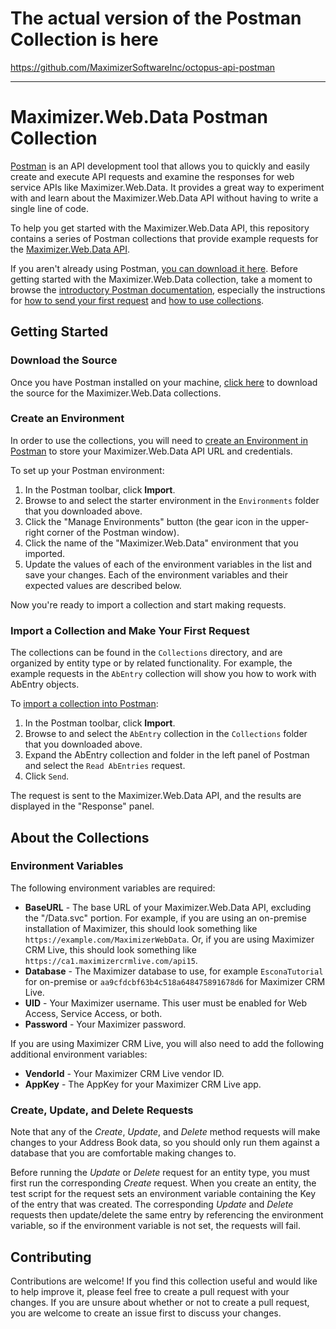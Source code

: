 # The actual version of the Postman Collection is here
https://github.com/MaximizerSoftwareInc/octopus-api-postman



-------
# Maximizer.Web.Data Postman Collection

[Postman](https://www.getpostman.com/postman) is an API development tool that allows you to quickly and easily create and execute API requests and examine the responses for web service APIs like Maximizer.Web.Data.
It provides a great way to experiment with and learn about the Maximizer.Web.Data API without having to write a single line of code.

To help you get started with the Maximizer.Web.Data API, this repository contains a series of Postman collections that provide example requests for the [Maximizer.Web.Data API](https://developer.maximizer.com/doc/maximizerwebdata).

If you aren't already using Postman, [you can download it here](https://www.getpostman.com/postman). Before getting started with the Maximizer.Web.Data collection, take a moment to browse the [introductory Postman documentation](https://www.getpostman.com/docs/v6/), especially the instructions for [how to send your first request](https://www.getpostman.com/docs/v6/postman/launching_postman/sending_the_first_request) and [how to use collections](https://www.getpostman.com/docs/v6/postman/collections/intro_to_collections).

## Getting Started

### Download the Source

Once you have Postman installed on your machine, [click here](https://github.com/MaximizerSoftwareInc/maximizerwebdata-postman/archive/master.zip) to download the source for the Maximizer.Web.Data collections.

### Create an Environment

In order to use the collections, you will need to [create an Environment in Postman](https://www.getpostman.com/docs/postman/environments_and_globals/manage_environments) to store your Maximizer.Web.Data API URL and credentials.

To set up your Postman environment:
1. In the Postman toolbar, click **Import**.
2. Browse to and select the starter environment in the `Environments` folder that you downloaded above.
3. Click the "Manage Environments" button (the gear icon in the upper-right corner of the Postman window).
4. Click the name of the "Maximizer.Web.Data" environment that you imported.
5. Update the values of each of the environment variables in the list and save your changes. Each of the environment variables and their expected values are described below.

Now you're ready to import a collection and start making requests.

### Import a Collection and Make Your First Request

The collections can be found in the `Collections` directory, and are organized by entity type or by related functionality. For example, the example requests in the `AbEntry` collection will show you how to work with AbEntry objects.

To [import a collection into Postman](https://www.getpostman.com/docs/postman/collections/data_formats):
1. In the Postman toolbar, click **Import**.
2. Browse to and select the `AbEntry` collection in the `Collections` folder that you downloaded above.
3. Expand the AbEntry collection and folder in the left panel of Postman and select the `Read AbEntries` request.
4. Click `Send`.

The request is sent to the Maximizer.Web.Data API, and the results are displayed in the "Response" panel.

## About the Collections

### Environment Variables

The following environment variables are required:
- **BaseURL** - The base URL of your Maximizer.Web.Data API, excluding the "/Data.svc" portion. For example, if you are using an on-premise installation of Maximizer, this should look something like `https://example.com/MaximizerWebData`. Or, if you are using Maximizer CRM Live, this should look something like `https://ca1.maximizercrmlive.com/api15`.
- **Database** - The Maximizer database to use, for example `EsconaTutorial` for on-premise or `aa9cfdcbf63b4c518a648475891678d6` for Maximizer CRM Live.
- **UID** - Your Maximizer username. This user must be enabled for Web Access, Service Access, or both.
- **Password** - Your Maximizer password.

If you are using Maximizer CRM Live, you will also need to add the following additional environment variables:
- **VendorId** - Your Maximizer CRM Live vendor ID.
- **AppKey** - The AppKey for your Maximizer CRM Live app.

### Create, Update, and Delete Requests

Note that any of the *Create*, *Update*, and *Delete* method requests will make changes to your Address Book data, so you should only run them against a database that you are comfortable making changes to.

Before running the *Update* or *Delete* request for an entity type, you must first run the corresponding *Create* request. When you create an entity, the test script for the request sets an environment variable containing the Key of the entry that was created. The corresponding *Update* and *Delete* requests then update/delete the same entry by referencing the environment variable, so if the environment variable is not set, the requests will fail.

## Contributing

Contributions are welcome! If you find this collection useful and would like to help improve it, please feel free to create a pull request with your changes. If you are unsure about whether or not to create a pull request, you are welcome to create an issue first to discuss your changes.
